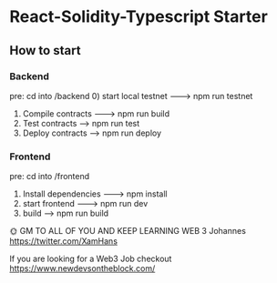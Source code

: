 # React-Solidity-Typescript Starter

## How to start

### Backend
pre: cd into /backend
0) start local testnet ---> npm run testnet
1) Compile contracts ---> npm run build
2) Test contracts -->     npm run test
3) Deploy contracts -->   npm run deploy

### Frontend
pre: cd into /frontend
1) Install dependencies ---> npm install
2) start frontend ---> npm run dev
3) build --> npm run build


🌞 GM TO ALL OF YOU AND KEEP LEARNING WEB 3
Johannes 
https://twitter.com/XamHans

If you are looking for a Web3 Job checkout https://www.newdevsontheblock.com/
